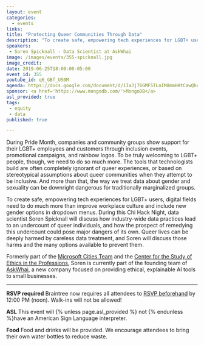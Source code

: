 ```yaml
---
layout: event
categories:
  - events
links: 
title: "Protecting Queer Communities Through Data"
description: "To create safe, empowering tech experiences for LGBT+ users, digital fields need to do much more than improve workplace culture and include new gender options in dropdown menus. During this Chi Hack Night, data scientist Soren Spicknall will discuss how industry-wide data practices lead to an undercount of queer individuals, and how the prospect of remedying this undercount could pose major dangers of its own. Queer lives can be deeply harmed by careless data treatment, and Soren will discuss those harms and the many options available to prevent them."
speakers:
 - Soren Spicknall - Data Scientist at AskWhai
image: /images/events/355-spicknall.jpg
image_credit:
date: 2019-06-25T18:00:00-05:00
event_id: 355
youtube_id: q6_GBf_US0M
agenda: https://docs.google.com/document/d/1IaJj76GMF5TLnIM8mmHHtCawQhef-MZB4rkVOWciVu8/edit?usp=sharing
sponsor: <a href='https://www.mongodb.com/'>MongoDB</a>
asl_provided: true
tags: 
 - equity
 - data
published: true

---
```


During Pride Month, companies and community groups show support for their LGBT+ employees and customers through inclusion events, promotional campaigns, and rainbow logos. To be truly welcoming to LGBT+ people, though, we need to do so much more. The tools that technologists build are often completely ignorant of queer experiences, or based on stereotypical assumptions about queer communities when they attempt to be inclusive. And more than that, the way we treat data about gender and sexuality can be downright dangerous for traditionally marginalized groups.

To create safe, empowering tech experiences for LGBT+ users, digital fields need to do much more than improve workplace culture and include new gender options in dropdown menus. During this Chi Hack Night, data scientist Soren Spicknall will discuss how industry-wide data practices lead to an undercount of queer individuals, and how the prospect of remedying this undercount could pose major dangers of its own. Queer lives can be deeply harmed by careless data treatment, and Soren will discuss those harms and the many options available to prevent them.

Formerly part of the [Microsoft Cities Team](https://blogs.microsoft.com/chicago/) and the [Center for the Study of Ethics in the Professions](http://ethics.iit.edu/), Soren is currently part of the founding team of [AskWhai](https://www.askwhai.com/), a new company focused on providing ethical, explainable AI tools to small businesses.

---

**RSVP required** Braintree now requires all attendees to [RSVP beforehand]({{site.rsvp_url}}) by 12:00 PM (noon). Walk-ins will not be allowed!

**ASL** This event will {% unless page.asl_provided %} not {% endunless %}have an American Sign Language interpreter.

**Food** Food and drinks will be provided. We encourage attendees to bring their own water bottles to reduce waste.
